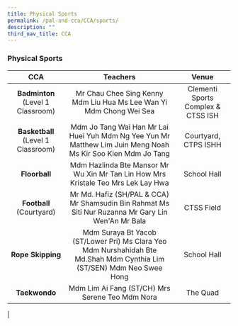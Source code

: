 ```yaml
---
title: Physical Sports
permalink: /pal-and-cca/CCA/sports/
description: ""
third_nav_title: CCA
---
```

### Physical Sports

| **CCA** | **Teachers** | **Venue** |
|:---:|:---:|:---:|
| **Badminton** (Level 1 Classroom) | Mr Chau Chee Sing Kenny Mdm Liu Hua Ms Lee Wan Yi Mdm Chong Wei Sea | Clementi Sports Complex & CTSS ISH |
| **Basketball** (Level 1 Classroom) | Mdm Jo Tang Wai Han  Mr Lai Huei Yuh Mdm Ng Yee Yun Mr Matthew Lim Juin Meng Noah Ms Kir Soo Kien Mdm Jo Tang | Courtyard, CTPS ISHH |
| **Floorball** | Mdm Hazlinda Bte Mansor Mr Wu Xin Mr Tan Lin How Mrs Kristale Teo  Mrs Lek Lay Hwa  | School Hall |
| **Football** (Courtyard) | Mr Md. Hafiz (SH/PAL & CCA) Mr Shamsudin Bin Rahmat Ms Siti Nur Ruzanna Mr Gary Lin Wen'An  Mr Bala | CTSS Field |
| **Rope Skipping** | Mdm Suraya Bt Yacob (ST/Lower Pri)  Ms Clara Yeo  Mdm Nurshahidah Bte Md.Shah  Mdm Cynthia Lim (ST/SEN)  Mdm Neo Swee Hong | School Hall |
| **Taekwondo** | Mdm Lim Ai Fang (ST/CH) Mrs Serene Teo Mdm Nora  | The Quad |
|

